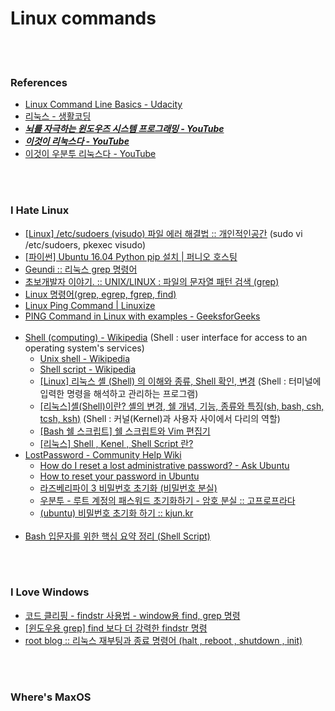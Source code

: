 
Linux commands 
==========


 <br/><br/>


### References
- [Linux Command Line Basics - Udacity](https://classroom.udacity.com/courses/ud595)
- [리눅스  - 생활코딩](https://opentutorials.org/course/2598)
- [___뇌를 자극하는 윈도우즈 시스템 프로그래밍 - YouTube___](https://www.youtube.com/playlist?list=PLVsNizTWUw7E2KrfnsyEjTqo-6uKiQoxc)
- [___이것이 리눅스다 - YouTube___](https://www.youtube.com/playlist?list=PLVsNizTWUw7EoFNBhIdVFp9eT6P22hU1o)
- [이것이 우분투 리눅스다 - YouTube](https://www.youtube.com/playlist?list=PLVsNizTWUw7H0hL3MIk4POxadZVwNOycL)


 <br/><br/>


### I Hate Linux
- [[Linux] /etc/sudoers (visudo) 파일 에러 해결법 :: 개인적인공간](https://brownbears.tistory.com/228) (sudo vi /etc/sudoers, pkexec visudo)
- [[파이썬]  Ubuntu 16.04 Python pip 설치 | 퍼니오 호스팅](https://www.fun25.co.kr/blog/python-pip-install-ubuntu-16-04/?category=002)
- [Geundi :: 리눅스 grep 명령어](https://geundi.tistory.com/113)
- [초보개발자 이야기. :: UNIX/LINUX : 파일의 문자열 패턴 검색 (grep)](https://ra2kstar.tistory.com/100)
- [Linux 명령어(grep, egrep, fgrep, find)](https://johyungen.tistory.com/159)
- [Linux Ping Command | Linuxize](https://linuxize.com/post/linux-ping-command/)
- [PING Command in Linux with examples - GeeksforGeeks](https://www.geeksforgeeks.org/ping-command-in-linux-with-examples/)   <br/><br/>
- [Shell (computing) - Wikipedia](https://en.wikipedia.org/wiki/Shell_(computing)) (Shell : user interface for access to an operating system's services)
    - [Unix shell - Wikipedia](https://en.wikipedia.org/wiki/Unix_shell)
    - [Shell script - Wikipedia](https://en.wikipedia.org/wiki/Shell_script)
    - [[Linux] 리눅스 셸 (Shell) 의 이해와 종류, Shell 확인, 변경](https://javacpro.tistory.com/52) (Shell : 터미널에 입력한 명령을 해석하고 관리하는 프로그램)
    - [[리눅스]셸(Shell)이란? 셸의 변경, 쉘 개념, 기능, 종류와 특징(sh, bash, csh, tcsh, ksh)](https://jhnyang.tistory.com/57) (Shell : 커널(Kernel)과 사용자 사이에서 다리의 역할)
    - [[Bash 쉘 스크립트] 쉘 스크립트와 Vim 편집기](https://gasaesososo.tistory.com/14?category=759822)
    - [[리눅스] Shell , Kenel , Shell Script 란?](https://gaeko-security-hack.tistory.com/118)
- [LostPassword - Community Help Wiki](https://help.ubuntu.com/community/LostPassword)
    - [How do I reset a lost administrative password? - Ask Ubuntu](https://askubuntu.com/questions/24006/how-do-i-reset-a-lost-administrative-password)
    - [How to reset your password in Ubuntu](https://www.psychocats.net/ubuntu/resetpassword)
    - [라즈베리파이 3 비밀번호 초기화 (비밀번호 분실)](https://hjeon.tistory.com/50)
    - [우분투 - 루트 계정의 패스워드 초기화하기 - 암호 분실 :: 고프로프라다](https://goproprada.tistory.com/201)
    - [(ubuntu) 비밀번호 초기화 하기 :: kjun.kr](https://kjun.kr/492)  <br/><br/>
- [Bash 입문자를 위한 핵심 요약 정리 (Shell Script)](https://blog.gaerae.com/2015/01/bash-hello-world.html)


 <br/><br/>


### I Love Windows 
- [코드 클리핑 - findstr 사용법 - window용 find, grep 명령](http://www.dreamy.pe.kr/zbxe/CodeClip/164827)
- [[윈도우용 grep] find 보다 더 강력한 findstr 명령](http://mwultong.blogspot.com/2006/07/grep-find-findstr.html)
- [root blog :: 리눅스 재부팅과 종료 명령어 (halt , reboot , shutdown , init)](https://rootblog.tistory.com/1)


 <br/><br/>


### Where's MaxOS


 <br/><br/>

